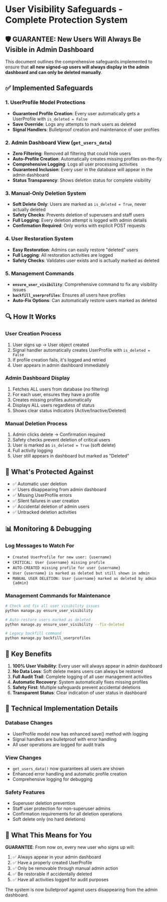# User Visibility Safeguards - Complete Protection System

## 🛡️ GUARANTEE: New Users Will Always Be Visible in Admin Dashboard

This document outlines the comprehensive safeguards implemented to ensure that **all new signed-up users will always display in the admin dashboard and can only be deleted manually**.

## ✅ Implemented Safeguards

### 1. **UserProfile Model Protections**
- **Guaranteed Profile Creation**: Every user automatically gets a UserProfile with `is_deleted = False`
- **Save Override**: Logs any attempts to mark users as deleted
- **Signal Handlers**: Bulletproof creation and maintenance of user profiles

### 2. **Admin Dashboard View (`get_users_data`)**
- **Zero Filtering**: Removed all filtering that could hide users
- **Auto-Profile Creation**: Automatically creates missing profiles on-the-fly
- **Comprehensive Logging**: Logs all user processing activities
- **Guaranteed Inclusion**: Every user in the database will appear in the admin dashboard
- **Status Transparency**: Shows deletion status for complete visibility

### 3. **Manual-Only Deletion System**
- **Soft Delete Only**: Users are marked as `is_deleted = True`, never actually deleted
- **Safety Checks**: Prevents deletion of superusers and staff users
- **Full Logging**: Every deletion attempt is logged with admin details
- **Confirmation Required**: Only works with explicit POST requests

### 4. **User Restoration System**
- **Easy Restoration**: Admins can easily restore "deleted" users
- **Full Logging**: All restoration activities are logged
- **Safety Checks**: Validates user exists and is actually marked as deleted

### 5. **Management Commands**
- **`ensure_user_visibility`**: Comprehensive command to fix any visibility issues
- **`backfill_userprofiles`**: Ensures all users have profiles
- **Auto-Fix Options**: Can automatically restore users marked as deleted

## 🔍 How It Works

### User Creation Process
1. User signs up → User object created
2. Signal handler automatically creates UserProfile with `is_deleted = False`
3. If profile creation fails, it's logged and retried
4. User appears in admin dashboard immediately

### Admin Dashboard Display
1. Fetches ALL users from database (no filtering)
2. For each user, ensures they have a profile
3. Creates missing profiles automatically
4. Displays ALL users regardless of status
5. Shows clear status indicators (Active/Inactive/Deleted)

### Manual Deletion Process
1. Admin clicks delete → Confirmation required
2. Safety checks prevent deletion of critical users
3. User is marked as `is_deleted = True` (soft delete)
4. Full activity logging
5. User still appears in dashboard but marked as "Deleted"

## 🚨 What's Protected Against

- ✅ Automatic user deletion
- ✅ Users disappearing from admin dashboard
- ✅ Missing UserProfile errors
- ✅ Silent failures in user creation
- ✅ Accidental deletion of admin users
- ✅ Untracked deletion activities

## 📊 Monitoring & Debugging

### Log Messages to Watch For
- `Created UserProfile for new user: {username}`
- `CRITICAL: User {username} missing profile`
- `AUTO-CREATED missing profile for user {username}`
- `User {username} is marked as deleted but still shown in admin`
- `MANUAL USER DELETION: User {username} marked as deleted by admin {admin}`

### Management Commands for Maintenance
```bash
# Check and fix all user visibility issues
python manage.py ensure_user_visibility

# Auto-restore users marked as deleted
python manage.py ensure_user_visibility --fix-deleted

# Legacy backfill command
python manage.py backfill_userprofiles
```

## 🎯 Key Benefits

1. **100% User Visibility**: Every user will always appear in admin dashboard
2. **No Data Loss**: Soft delete means users can always be restored
3. **Full Audit Trail**: Complete logging of all user management activities
4. **Automatic Recovery**: System automatically fixes missing profiles
5. **Safety First**: Multiple safeguards prevent accidental deletions
6. **Transparent Status**: Clear indication of user status in dashboard

## 🔧 Technical Implementation Details

### Database Changes
- UserProfile model now has enhanced save() method with logging
- Signal handlers are bulletproof with error handling
- All user operations are logged for audit trails

### View Changes
- `get_users_data()` now guarantees all users are shown
- Enhanced error handling and automatic profile creation
- Comprehensive logging for debugging

### Safety Features
- Superuser deletion prevention
- Staff user protection for non-superuser admins
- Confirmation requirements for all deletion operations
- Soft delete only (no hard deletions)

## 🚀 What This Means for You

**GUARANTEE**: From now on, every new user who signs up will:
1. ✅ Always appear in your admin dashboard
2. ✅ Have a properly created UserProfile
3. ✅ Only be removable through manual admin action
4. ✅ Be restorable if accidentally deleted
5. ✅ Have all activities logged for audit purposes

The system is now bulletproof against users disappearing from the admin dashboard.